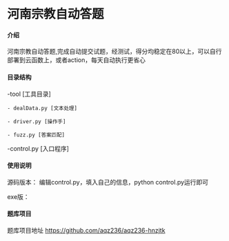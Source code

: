 # 河南宗教自动答题

#### 介绍
河南宗教自动答题,完成自动提交试题，经测试，得分均稳定在80以上，可以自行部署到云函数上，或者action，每天自动执行更省心

#### 目录结构
-tool [工具目录]

    - dealData.py [文本处理]
    
    - driver.py [操作手]
    
    - fuzz.py [答案匹配]
    
-control.py [入口程序]



#### 使用说明
源码版本：
	编辑control.py，填入自己的信息，python control.py运行即可

exe版：



#### 题库项目
 题库项目地址 https://github.com/aqz236/aqz236-hnzjtk
